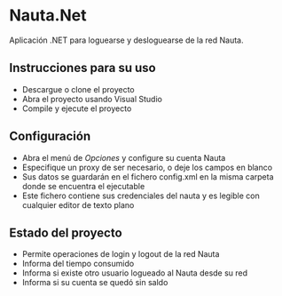 # Nauta.Net

Aplicación .NET para loguearse y desloguearse de la red Nauta.

## Instrucciones para su uso

* Descargue o clone el proyecto
* Abra el proyecto usando Visual Studio
* Compile y ejecute el proyecto

## Configuración

* Abra el menú de *Opciones* y configure su cuenta Nauta
* Especifique un proxy de ser necesario, o deje los campos en blanco
* Sus datos se guardarán en el fichero config.xml en la misma carpeta donde se encuentra el ejecutable
* Este fichero contiene sus credenciales del nauta y es legible con cualquier editor de texto plano

## Estado del proyecto

* Permite operaciones de login y logout de la red Nauta
* Informa del tiempo consumido
* Informa si existe otro usuario logueado al Nauta desde su red
* Informa si su cuenta se quedó sin saldo

